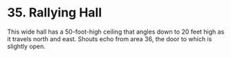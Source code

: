 # 35. Rallying Hall

This wide hall has a 50-foot-high ceiling that angles down to 20 feet high as it travels north and east. Shouts echo from area 36, the door to which is slightly open.